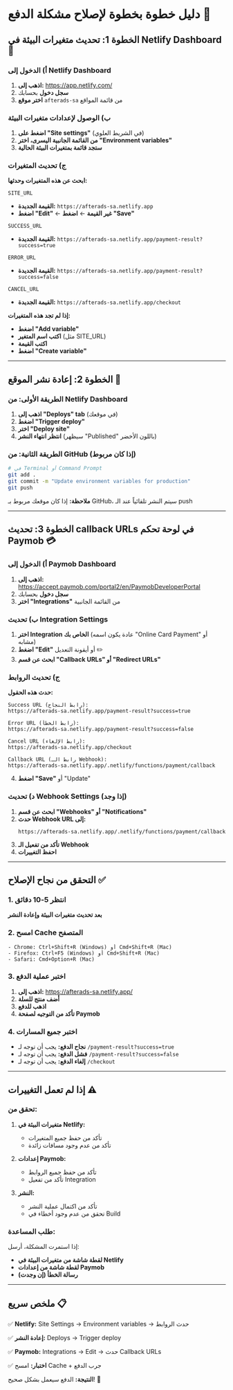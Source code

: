 # دليل خطوة بخطوة لإصلاح مشكلة الدفع 🚀

## الخطوة 1: تحديث متغيرات البيئة في Netlify Dashboard 🔧

### أ) الدخول إلى Netlify Dashboard

1. **اذهب إلى:** https://app.netlify.com/
2. **سجل دخول** بحسابك
3. **اختر موقع** `afterads-sa` من قائمة المواقع

### ب) الوصول لإعدادات متغيرات البيئة

1. **اضغط على "Site settings"** (في الشريط العلوي)
2. **من القائمة الجانبية اليسرى، اختر "Environment variables"**
3. **ستجد قائمة بمتغيرات البيئة الحالية**

### ج) تحديث المتغيرات

**ابحث عن هذه المتغيرات وحدثها:**

```
SITE_URL
```
- **القيمة الجديدة:** `https://afterads-sa.netlify.app`
- **اضغط "Edit"** ← **غير القيمة** ← **اضغط "Save"**

```
SUCCESS_URL
```
- **القيمة الجديدة:** `https://afterads-sa.netlify.app/payment-result?success=true`

```
ERROR_URL
```
- **القيمة الجديدة:** `https://afterads-sa.netlify.app/payment-result?success=false`

```
CANCEL_URL
```
- **القيمة الجديدة:** `https://afterads-sa.netlify.app/checkout`

**إذا لم تجد هذه المتغيرات:**
- **اضغط "Add variable"**
- **اكتب اسم المتغير** (مثل SITE_URL)
- **اكتب القيمة**
- **اضغط "Create variable"**

---

## الخطوة 2: إعادة نشر الموقع 🔄

### الطريقة الأولى: من Netlify Dashboard

1. **اذهب إلى "Deploys" tab** (في موقعك)
2. **اضغط "Trigger deploy"**
3. **اختر "Deploy site"**
4. **انتظر انتهاء النشر** (سيظهر "Published" باللون الأخضر)

### الطريقة الثانية: من GitHub (إذا كان مربوط)

```bash
# في Terminal أو Command Prompt
git add .
git commit -m "Update environment variables for production"
git push
```

**ملاحظة:** إذا كان موقعك مربوط بـ GitHub، سيتم النشر تلقائياً عند الـ push

---

## الخطوة 3: تحديث callback URLs في لوحة تحكم Paymob 💳

### أ) الدخول إلى Paymob Dashboard

1. **اذهب إلى:** https://accept.paymob.com/portal2/en/PaymobDeveloperPortal
2. **سجل دخول** بحسابك
3. **اختر "Integrations"** من القائمة الجانبية

### ب) تحديث Integration Settings

1. **اختر Integration الخاص بك** (عادة يكون اسمه "Online Card Payment" أو مشابه)
2. **اضغط "Edit"** أو أيقونة التعديل ✏️
3. **ابحث عن قسم "Callback URLs" أو "Redirect URLs"**

### ج) تحديث الروابط

**حدث هذه الحقول:**

```
Success URL (رابط النجاح):
https://afterads-sa.netlify.app/payment-result?success=true
```

```
Error URL (رابط الخطأ):
https://afterads-sa.netlify.app/payment-result?success=false
```

```
Cancel URL (رابط الإلغاء):
https://afterads-sa.netlify.app/checkout
```

```
Callback URL (رابط الـ Webhook):
https://afterads-sa.netlify.app/.netlify/functions/payment/callback
```

4. **اضغط "Save"** أو "Update"

### د) تحديث Webhook Settings (إذا وجد)

1. **ابحث عن قسم "Webhooks" أو "Notifications"**
2. **حدث Webhook URL إلى:**
   ```
   https://afterads-sa.netlify.app/.netlify/functions/payment/callback
   ```
3. **تأكد من تفعيل الـ Webhook**
4. **احفظ التغييرات**

---

## التحقق من نجاح الإصلاح ✅

### 1. انتظر 5-10 دقائق
**بعد تحديث متغيرات البيئة وإعادة النشر**

### 2. امسح Cache المتصفح
```
- Chrome: Ctrl+Shift+R (Windows) أو Cmd+Shift+R (Mac)
- Firefox: Ctrl+F5 (Windows) أو Cmd+Shift+R (Mac)
- Safari: Cmd+Option+R (Mac)
```

### 3. اختبر عملية الدفع

1. **اذهب إلى:** https://afterads-sa.netlify.app/
2. **أضف منتج للسلة**
3. **اذهب للدفع**
4. **تأكد من التوجيه لصفحة Paymob**

### 4. اختبر جميع المسارات

- **نجاح الدفع:** يجب أن توجه لـ `/payment-result?success=true`
- **فشل الدفع:** يجب أن توجه لـ `/payment-result?success=false`
- **إلغاء الدفع:** يجب أن توجه لـ `/checkout`

---

## إذا لم تعمل التغييرات ⚠️

### تحقق من:

1. **متغيرات البيئة في Netlify:**
   - تأكد من حفظ جميع المتغيرات
   - تأكد من عدم وجود مسافات زائدة

2. **إعدادات Paymob:**
   - تأكد من حفظ جميع الروابط
   - تأكد من تفعيل Integration

3. **النشر:**
   - تأكد من اكتمال عملية النشر
   - تحقق من عدم وجود أخطاء في Build

### طلب المساعدة:

إذا استمرت المشكلة، أرسل:
- **لقطة شاشة من متغيرات البيئة في Netlify**
- **لقطة شاشة من إعدادات Paymob**
- **رسالة الخطأ (إن وجدت)**

---

## ملخص سريع 📋

✅ **Netlify:** Site Settings → Environment variables → حدث الروابط

✅ **إعادة النشر:** Deploys → Trigger deploy

✅ **Paymob:** Integrations → Edit → حدث Callback URLs

✅ **اختبار:** امسح Cache + جرب الدفع

**النتيجة:** الدفع سيعمل بشكل صحيح! 🎉